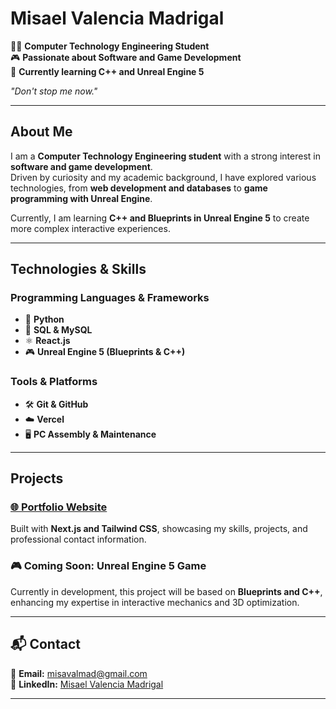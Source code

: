 # Misael Valencia Madrigal  

👨‍💻 **Computer Technology Engineering Student**  
🎮 **Passionate about Software and Game Development**  
🚀 **Currently learning C++ and Unreal Engine 5**  

_"Don't stop me now."_ 

---

## About Me  

I am a **Computer Technology Engineering student** with a strong interest in **software and game development**.  
Driven by curiosity and my academic background, I have explored various technologies, from **web development and databases** to **game programming with Unreal Engine**.  

Currently, I am learning **C++ and Blueprints in Unreal Engine 5** to create more complex interactive experiences.  

---

## Technologies & Skills  

### **Programming Languages & Frameworks**  
- 🐍 **Python**  
- 💾 **SQL & MySQL**  
- ⚛️ **React.js**  
- 🎮 **Unreal Engine 5 (Blueprints & C++)**  

### **Tools & Platforms**  
- 🛠️ **Git & GitHub**  
- ☁️ **Vercel**  
- 🖥️ **PC Assembly & Maintenance**  

---

## Projects  

### [🌐 Portfolio Website](https://misaelvalencia.vercel.app)  
Built with **Next.js and Tailwind CSS**, showcasing my skills, projects, and professional contact information.  

### 🎮 **Coming Soon: Unreal Engine 5 Game**  
Currently in development, this project will be based on **Blueprints and C++**, enhancing my expertise in interactive mechanics and 3D optimization.  

---

## 📬 Contact  

📧 **Email:** [misavalmad@gmail.com](mailto:misavalmad@gmail.com)  
💼 **LinkedIn:** [Misael Valencia Madrigal](https://www.linkedin.com/in/misael-valencia-madrigal-444168248/)  

---
